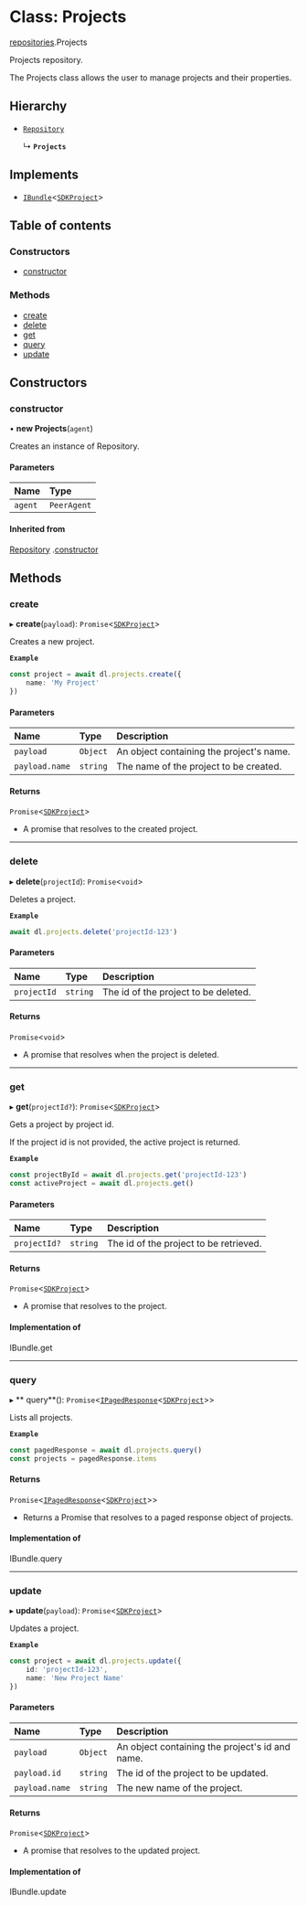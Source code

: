 # Class: Projects

[repositories](./repositories.md).Projects

Projects repository.

The Projects class allows the user to manage projects and their properties.

## Hierarchy

- [`Repository`](Repository.md)

  ↳ **`Projects`**

## Implements

- [`IBundle`](../interfaces/IBundle.md)<[`SDKProject`](SDKProject.md)>

## Table of contents

### Constructors

- [constructor](Projects.md#constructor)

### Methods

- [create](Projects.md#create)
- [delete](Projects.md#delete)
- [get](Projects.md#get)
- [query](Projects.md#query)
- [update](Projects.md#update)

## Constructors

### constructor

• **new Projects**(`agent`)

Creates an instance of Repository.

#### Parameters

| Name | Type |
| :------ | :------ |
| `agent` | `PeerAgent` |

#### Inherited from

[Repository](Repository.md)
.[constructor](Repository.md#constructor)

## Methods

### create

▸ **create**(`payload`): `Promise`<[`SDKProject`](SDKProject.md)>

Creates a new project.

**`Example`**

```ts
const project = await dl.projects.create({
    name: 'My Project'
})
```

#### Parameters

| Name | Type | Description |
| :------ | :------ | :------ |
| `payload` | `Object` | An object containing the project's name. |
| `payload.name` | `string` | The name of the project to be created. |

#### Returns

`Promise`<[`SDKProject`](SDKProject.md)>

- A promise that resolves to the created project.

___

### delete

▸ **delete**(`projectId`): `Promise`<`void`>

Deletes a project.

**`Example`**

```ts
await dl.projects.delete('projectId-123')
```

#### Parameters

| Name | Type | Description |
| :------ | :------ | :------ |
| `projectId` | `string` | The id of the project to be deleted. |

#### Returns

`Promise`<`void`>

- A promise that resolves when the project is deleted.

___

### get

▸ **get**(`projectId?`): `Promise`<[`SDKProject`](SDKProject.md)>

Gets a project by project id.

If the project id is not provided, the active project is returned.

**`Example`**

```ts
const projectById = await dl.projects.get('projectId-123')
const activeProject = await dl.projects.get()
```

#### Parameters

| Name | Type | Description |
| :------ | :------ | :------ |
| `projectId?` | `string` | The id of the project to be retrieved. |

#### Returns

`Promise`<[`SDKProject`](SDKProject.md)>

- A promise that resolves to the project.

#### Implementation of

IBundle.get

___

### query

▸ **
query**(): `Promise`<[`IPagedResponse`](../interfaces/IPagedResponse.md)<[`SDKProject`](SDKProject.md)>>

Lists all projects.

**`Example`**

```ts
const pagedResponse = await dl.projects.query()
const projects = pagedResponse.items
```

#### Returns

`Promise`<[`IPagedResponse`](../interfaces/IPagedResponse.md)<[`SDKProject`](SDKProject.md)>>

- Returns a Promise that resolves to a paged response object of projects.

#### Implementation of

IBundle.query

___

### update

▸ **update**(`payload`): `Promise`<[`SDKProject`](SDKProject.md)>

Updates a project.

**`Example`**

```ts
const project = await dl.projects.update({
    id: 'projectId-123',
    name: 'New Project Name'
})
```

#### Parameters

| Name | Type | Description |
| :------ | :------ | :------ |
| `payload` | `Object` | An object containing the project's id and name. |
| `payload.id` | `string` | The id of the project to be updated. |
| `payload.name` | `string` | The new name of the project. |

#### Returns

`Promise`<[`SDKProject`](SDKProject.md)>

- A promise that resolves to the updated project.

#### Implementation of

IBundle.update
